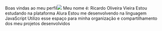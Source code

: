 Boas vindas ao meu perfil![](link)
Meu nome é: Ricardo Oliveira Vieira 
Estou estudando na plataforma Alura
Estou me desenvolvendo na linguagem JavaScript
Utilizo esse espaço para minha organização e compartilhamento dos meu projetos desenvolvidos
